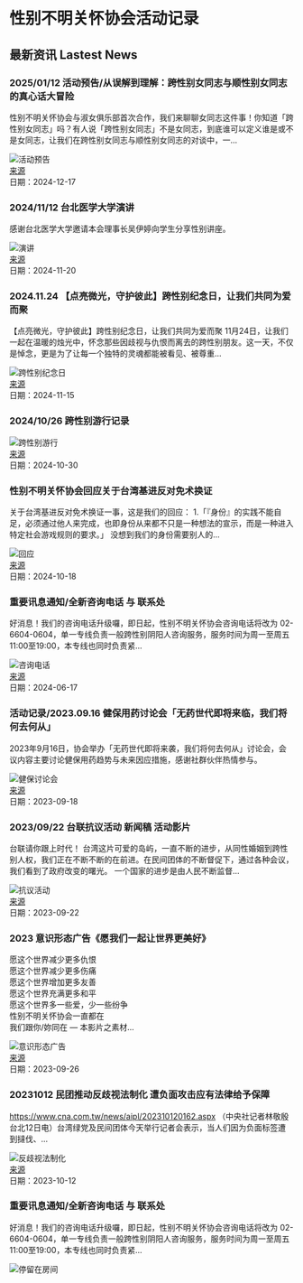 # 性别不明关怀协会活动记录

## 最新资讯 Lastest News

### 2025/01/12 活动预告/从误解到理解：跨性别女同志与顺性别女同志的真心话大冒险
性别不明关怀协会与淑女俱乐部首次合作，我们来聊聊女同志这件事！你知道「跨性别女同志」吗？有人说「跨性别女同志」不是女同志，到底谁可以定义谁是或不是女同志，让我们在跨性别女同志与顺性别女同志的对谈中，一...

![活动预告](https://i0.wp.com/www.istscare.org/wp-content/uploads/2024/12/%E5%BE%9E%E8%AA%A4%E8%A7%A3%E5%88%B0%E7%90%86%E8%A7%A3.png?resize=720%2C340&ssl=1)  
[来源](https://www.istscare.org/2024/12/17/7335/)  
日期：2024-12-17

### 2024/11/12 台北医学大学演讲
感谢台北医学大学邀请本会理事长吴伊婷向学生分享性别讲座。

![演讲](https://i0.wp.com/www.istscare.org/wp-content/uploads/2024/11/%E8%9E%A2%E5%B9%95%E6%93%B7%E5%8F%96%E7%95%AB%E9%9D%A2-2024-11-20-174601.jpg?resize=720%2C340&ssl=1)  
[来源](https://www.istscare.org/2024/11/20/7324/)  
日期：2024-11-20

### 2024.11.24 【点亮微光，守护彼此】跨性别纪念日，让我们共同为爱而聚
【点亮微光，守护彼此】跨性别纪念日，让我们共同为爱而聚 11月24日，让我们一起在温暖的烛光中，怀念那些因歧视与仇恨而离去的跨性别朋友。这一天，不仅是悼念，更是为了让每一个独特的灵魂都能被看见、被尊重...

![跨性别纪念日](https://i0.wp.com/www.istscare.org/wp-content/uploads/2024/11/TDOR-FB-Promo.png?resize=720%2C340&ssl=1)  
[来源](https://www.istscare.org/2024/11/15/7320/)  
日期：2024-11-15

### 2024/10/26 跨性别游行记录
![跨性别游行](https://i0.wp.com/www.istscare.org/wp-content/uploads/2024/10/Black-Help-Ukraine-Facebook-Post.png?resize=720%2C340&ssl=1)  
[来源](https://www.istscare.org/2024/10/30/7328/)  
日期：2024-10-30

### 性别不明关怀协会回应关于台湾基进反对免术换证
关于台湾基进反对免术换证一事，这是我们的回应： 1.「『身份』的实践不能自足，必须通过他人来完成，也即身份从来都不只是一种想法的宣示，而是一种进入特定社会游戏规则的要求。」 没想到我们的身份需要别人的...

![回应](https://i0.wp.com/www.istscare.org/wp-content/uploads/2024/10/Black-Help-Ukraine-Facebook-Post.png?resize=720%2C340&ssl=1)  
[来源](https://www.istscare.org/2024/10/18/7313/)  
日期：2024-10-18

### 重要讯息通知/全新咨询电话 与 联系处
好消息！我们的咨询电话升级囉，即日起，性别不明关怀协会咨询电话将改为 02-6604-0604，单一专线负责一般跨性别阴阳人咨询服务，服务时间为周一至周五11:00至19:00，本专线也同时负责紧...

![咨询电话](https://i0.wp.com/www.istscare.org/wp-content/uploads/2024/06/%E6%9C%8D%E5%8B%99%E5%A4%A7%E5%8D%87%E7%B4%9A.png?resize=720%2C340&ssl=1)  
[来源](https://www.istscare.org/2024/06/17/7291/)  
日期：2024-06-17

### 活动记录/2023.09.16 健保用药讨论会「无药世代即将来临，我们将何去何从」
2023年9月16日，协会举办「无药世代即将来袭，我们将何去何从」讨论会，会议内容主要讨论健保用药趋势与未来因应措施，感谢社群伙伴热情参与。

![健保讨论会](https://i0.wp.com/www.istscare.org/wp-content/uploads/2023/09/IMG_1450-1-scaled.jpeg?resize=720%2C340&ssl=1)  
[来源](https://www.istscare.org/2023/09/18/7089/)  
日期：2023-09-18

### 2023/09/22 台联抗议活动 新闻稿 活动影片
台联请你跟上时代！ 台湾这片可爱的岛屿，一直不断的进步，从同性婚姻到跨性别人权，我们正在不断不断的在前进。在民间团体的不断督促下，通过各种会议，我们看到了政府改变的曙光。 一个国家的进步是由人民不断监督...

![抗议活动](https://i0.wp.com/www.istscare.org/wp-content/uploads/2023/09/LINE_ALBUM_2023922%E5%8F%B0%E8%81%AF%E9%BB%A8%E9%83%A8%E6%8A%97%E8%AD%B0%E7%85%A7%E7%89%87-%E6%8A%97%E8%AD%B0%E5%8F%B0%E8%81%AF%E5%8F%8D%E5%85%8D%E8%A1%93%E6%8F%9B%E8%AD%89_230922_16.jpg?resize=720%2C340&ssl=1)  
[来源](https://www.istscare.org/2023/09/22/7095/)  
日期：2023-09-22

### 2023 意识形态广告《愿我们一起让世界更美好》
愿这个世界减少更多仇恨  
愿这个世界减少更多伤痛  
愿这个世界增加更多友善  
愿这个世界充满更多和平  
愿这个世界多一些爱，少一些纷争  
性别不明关怀协会一直都在  
我们跟你/妳同在 — 本影片之素材...

![意识形态广告](https://i0.wp.com/www.istscare.org/wp-content/uploads/2023/09/%E6%88%AA%E5%9C%96-2023-09-26-12.24.31.png?resize=720%2C340&ssl=1)  
[来源](https://www.istscare.org/2023/09/26/7118/)  
日期：2023-09-26

### 20231012 民团推动反歧视法制化 遭负面攻击应有法律给予保障
https://www.cna.com.tw/news/aipl/202310120162.aspx （中央社记者林敬殷台北12日电）台湾绿党及民间团体今天举行记者会表示，当人们因为负面标签遭到撻伐、...

![反歧视法制化](https://i0.wp.com/www.istscare.org/wp-content/uploads/2023/10/1089x768_wmky_0_C20231012000102.jpeg?resize=720%2C340&ssl=1)  
[来源](https://www.istscare.org/2023/10/12/7124/)  
日期：2023-10-12

### 重要讯息通知/全新咨询电话 与 联系处
好消息！我们的咨询电话升级囉，即日起，性别不明关怀协会咨询电话将改为 02-6604-0604，单一专线负责一般跨性别阴阳人咨询服务，服务时间为周一至周五11:00至19:00，本专线也同时负责紧...

![停留在房间](https://pixel.wp.com/g.gif?v=ext&blog=73773366&post=0&tz=8&srv=www.istscare.org&j=1%3A14.1&host=www.istscare.org&ref=&fcp=0&rand=0.7748021324538772)